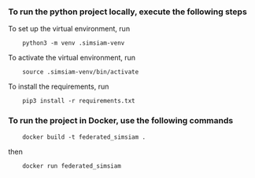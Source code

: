 ### To run the python project locally, execute the following steps

To set up the virtual environment, run
```
    python3 -m venv .simsiam-venv
```

To activate the virtual environment, run
```
    source .simsiam-venv/bin/activate
```

To install the requirements, run
```
    pip3 install -r requirements.txt
```


### To run the project in Docker, use the following commands
```
    docker build -t federated_simsiam .
```
then
```
    docker run federated_simsiam
```

